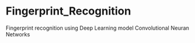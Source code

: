# Fingerprint_Recognition
 Fingerprint recognition using Deep Learning model Convolutional Neuran Networks
